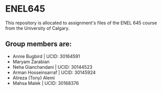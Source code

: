# ENEL645
This repository is allocated to assignment's files of the ENEL 645 course from the University of Calgary.
## Group members are:
- Annie Bugbird | UCID: 30164591
- Maryam Zarabian
- Neha Gianchandani | UCID: 30144523
- Arman Hosseinsarraf | UCID: 30145924
- Alireza (Tony) Alemi
- Mahsa Malek | UCID: 30168376
